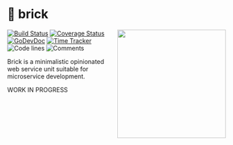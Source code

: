 # 🧱 brick

<img align="right" width="250px" src="https://i.pinimg.com/736x/bd/97/01/bd9701a8c1f449bcf5d51ddf852fcb38.jpg">

[![Build Status](https://github.com/bool64/brick/workflows/test-unit/badge.svg)](https://github.com/bool64/brick/actions?query=branch%3Amaster+workflow%3Atest-unit)
[![Coverage Status](https://codecov.io/gh/bool64/brick/branch/master/graph/badge.svg)](https://codecov.io/gh/bool64/brick)
[![GoDevDoc](https://img.shields.io/badge/dev-doc-00ADD8?logo=go)](https://pkg.go.dev/github.com/bool64/brick)
[![Time Tracker](https://wakatime.com/badge/github/bool64/brick.svg)](https://wakatime.com/badge/github/bool64/brick)
![Code lines](https://sloc.xyz/github/bool64/brick/?category=code)
![Comments](https://sloc.xyz/github/bool64/brick/?category=comments)

Brick is a minimalistic opinionated web service unit suitable for microservice development.

WORK IN PROGRESS
